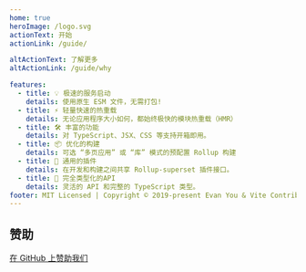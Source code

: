 ```yaml
---
home: true
heroImage: /logo.svg
actionText: 开始
actionLink: /guide/

altActionText: 了解更多
altActionLink: /guide/why

features:
  - title: 💡 极速的服务启动
    details: 使用原生 ESM 文件，无需打包!
  - title: ⚡️ 轻量快速的热重载
    details: 无论应用程序大小如何，都始终极快的模块热重载（HMR）
  - title: 🛠️ 丰富的功能
    details: 对 TypeScript、JSX、CSS 等支持开箱即用。
  - title: 📦 优化的构建
    details: 可选 “多页应用” 或 “库” 模式的预配置 Rollup 构建
  - title: 🔩 通用的插件
    details: 在开发和构建之间共享 Rollup-superset 插件接口。
  - title: 🔑 完全类型化的API
    details: 灵活的 API 和完整的 TypeScript 类型。
footer: MIT Licensed | Copyright © 2019-present Evan You & Vite Contributors
---
```


<div class="frontpage sponsors">
  <h2>赞助</h2>
  <div class="platinum-sponsors">
    <a v-for="{ href, src, name, id } of sponsors.filter(s => s.tier === 'platinum')" :href="href" target="_blank" rel="noopener" aria-label="sponsor-img">
      <img :src="src" :alt="name" :id="`sponsor-${id}`">
    </a>
  </div>
  <div class="gold-sponsors">
    <a v-for="{ href, src, name, id } of sponsors.filter(s => s.tier !== 'platinum')" :href="href" target="_blank" rel="noopener" aria-label="sponsor-img">
      <img :src="src" :alt="name" :id="`sponsor-${id}`">
    </a>
  </div>
  <a href="https://github.com/sponsors/yyx990803" target="_blank" rel="noopener">在 GitHub 上赞助我们</a>
</div>

<script setup>
import sponsors from './.vitepress/theme/sponsors.json'
import fetchReleaseTag from './.vitepress/theme/fetchReleaseTag.js'

fetchReleaseTag()
</script>
